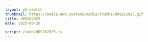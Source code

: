 ```yaml
---
layout: p5-sketch
thumbnail: https://media.awd.systems/media/thumbs/d09262025.gif
title: d09262025
date: 2025-09-26

script: /code/d09262025.js
---
```

